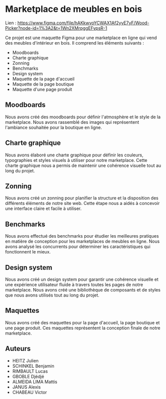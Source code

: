 # Marketplace de meubles en bois

Lien : https://www.figma.com/file/hAKkwvoYCWAX1Af2yyE7yF/Wood-Picker?node-id=1%3A2&t=1Wn2XMrpggEFypsR-1

Ce projet est une maquette Figma pour une marketplace en ligne qui vend des meubles d'intérieur en bois. Il comprend les éléments suivants :

- Moodboards
- Charte graphique
- Zonning
- Benchmarks
- Design system
- Maquette de la page d'accueil
- Maquette de la page boutique
- Maquette d'une page produit

## Moodboards

Nous avons créé des moodboards pour définir l'atmosphère et le style de la marketplace. Nous avons rassemblé des images qui représentent l'ambiance souhaitée pour la boutique en ligne.

## Charte graphique

Nous avons élaboré une charte graphique pour définir les couleurs, typographies et styles visuels à utiliser pour notre marketplace. Cette charte graphique nous a permis de maintenir une cohérence visuelle tout au long du projet.

## Zonning

Nous avons créé un zonning pour planifier la structure et la disposition des différents éléments de notre site web. Cette étape nous a aidés à concevoir une interface claire et facile à utiliser.

## Benchmarks

Nous avons effectué des benchmarks pour étudier les meilleures pratiques en matière de conception pour les marketplaces de meubles en ligne. Nous avons analysé les concurrents pour déterminer les caractéristiques qui fonctionnent le mieux.

## Design system

Nous avons créé un design system pour garantir une cohérence visuelle et une expérience utilisateur fluide à travers toutes les pages de notre marketplace. Nous avons créé une bibliothèque de composants et de styles que nous avons utilisés tout au long du projet.

## Maquettes

Nous avons créé des maquettes pour la page d'accueil, la page boutique et une page produit. Ces maquettes représentent la conception finale de notre marketplace.

## Auteurs

- HEITZ Julien
- SCHINKEL Benjamin
- RIMBAULT Lucas
- GBOBLE Djédjé
- ALMEIDA LIMA Mattis
- JANUS Alexis 
- CHABEAU Victor
